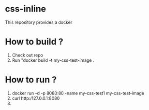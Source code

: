 # css-inline
This repository provides a docker 

# How to build ?
1. Check out repo
2. Run "docker build -t my-css-test-image .

# How to run ?
1. docker run -d -p 8080:80 -name my-css-test1 my-css-test-image
2. curl http:/127.0.0.1:8080
3. 
